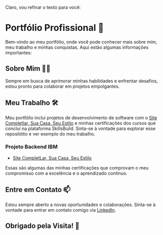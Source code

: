 Claro, vou refinar o texto para você:

# Portfólio Profissional 🚀

Bem-vindo ao meu portfólio, onde você pode conhecer mais sobre mim, meu trabalho e minhas conquistas. Aqui estão algumas informações importantes:

## Sobre Mim 🙋‍♂️

 Sempre em busca de aprimorar minhas habilidades e enfrentar desafios, estou pronto para colaborar em projetos empolgantes.

## Meu Trabalho 🛠️

Meu portfólio inclui projetos de desenvolvimento de software com o [Site Completlar, Sua Casa, Seu Estilo](https://github.com/EtecZl/IBM-SITE) e minhas certificações dos cursos que concluí na plataforma SkillsBuild. Sinta-se à vontade para explorar esse repositótio e ver exemplo do meu trabalho.

### Projeto Backend IBM

- [Site CompletLar, Sua Casa, Seu Estilo](https://github.com/EtecZl/IBM-SITE)

Essas são algumas das minhas certificações que comprovam o meu compromisso com a excelência e o aprendizado contínuo.

## Entre em Contato 📫

Estou sempre aberto a novas oportunidades e colaborações. Sinta-se à vontade para entrar em contato comigo via [LinkedIn](https://www.linkedin.com/in/gabriel-messias-b38207253/).

## Obrigado pela Visita! 👏


